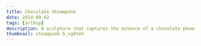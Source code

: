 ```yaml
---
title: Chocolate Steampunk
date: 2014-09-02
tags: [arthop]
description: A sculpture that captures the essence of a chocolate phoenix.
thumbnail: steampunk-5_sg8tet
---
```

